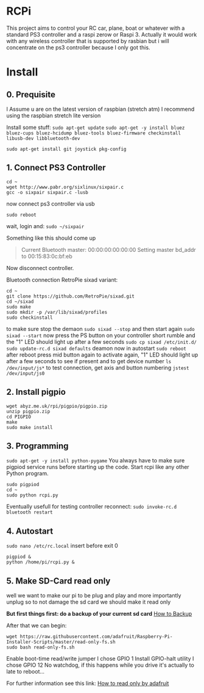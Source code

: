 # RCPi

This project aims to control your RC car, plane, boat or whatever with a standard PS3 controller and a raspi zerow or Raspi 3. Actually it would work with any wireless controller that is supported by rasbian but i will concentrate on the ps3 controller because I only got this.

# Install
## 0. Prequisite
I Assume u are on the latest version of raspbian (stretch atm)
I recommend using the raspbian stretch lite version

Install some stuff:
`sudo apt-get update`
`sudo apt-get -y install bluez bluez-cups bluez-hcidump bluez-tools bluez-firmware checkinstall libusb-dev libbluetooth-dev`

`sudo apt-get install git joystick pkg-config`
## 1. Connect PS3 Controller

```
cd ~
wget http://www.pabr.org/sixlinux/sixpair.c
gcc -o sixpair sixpair.c -lusb
```

now connect ps3 controller via usb

`sudo reboot`

wait, login and:
`sudo ~/sixpair`

Something like this should come up

> Current Bluetooth master: 00:00:00:00:00:00
> Setting master bd_addr to 00:15:83:0c:bf:eb

Now disconnect controller.

Bluetooth connection RetroPie sixad variant:
```
cd ~
git clone https://github.com/RetroPie/sixad.git
cd ~/sixad
sudo make
sudo mkdir -p /var/lib/sixad/profiles
sudo checkinstall
```

to make sure stop the demaon
`sudo sixad --stop`
and then start again
`sudo sixad --start`
now press the PS button on your controller
short rumble and the "1" LED should light up after a few seconds
`sudo cp sixad /etc/init.d/`
`sudo update-rc.d sixad defaults`
deamon now in autostart
`sudo reboot`
after reboot press mid button again to activate again, "1" LED should light up after a few seconds
to see if present and to get device number
`ls /dev/input/js*`
to test connection, get axis and button numbering
`jstest /dev/input/js0`

	
## 2. Install pigpio

```
wget abyz.me.uk/rpi/pigpio/pigpio.zip
unzip pigpio.zip
cd PIGPIO
make
sudo make install
```

## 3. Programming

`sudo apt-get -y install python-pygame`
You always have to make sure pigpiod service runs before starting up the code. Start rcpi like any other Python program.
```
sudo pigpiod
cd ~
sudo python rcpi.py
```

Eventually usefull for testing controller reconnect:
`sudo invoke-rc.d bluetooth restart`

## 4. Autostart 

`sudo nano /etc/rc.local`
insert before exit 0
```
pigpiod &
python /home/pi/rcpi.py &
```
## 5. Make SD-Card read only
well we want to make our pi to be plug and play and more importantly unplug
so to not damage the sd card we should make it read only

**But first things first: do a backup of your current sd card**
[How to Backup](https://thepihut.com/blogs/raspberry-pi-tutorials/17789160-backing-up-and-restoring-your-raspberry-pis-sd-card)


After that we can begin:

```
wget https://raw.githubusercontent.com/adafruit/Raspberry-Pi-Installer-Scripts/master/read-only-fs.sh
sudo bash read-only-fs.sh
```

Enable boot-time read/write jumper
I chose GPIO 1
Install GPIO-halt utility
I chose GPIO 12
No watchdog, if this happens while you drive it's actually to late to reboot... 

For further information see this link: [How to read only by adafruit](https://learn.adafruit.com/read-only-raspberry-pi/)
